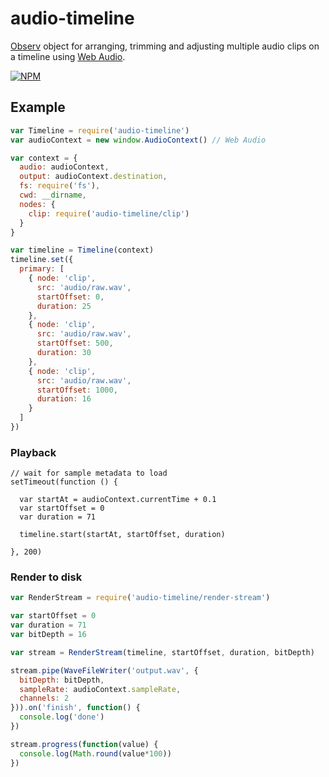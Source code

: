 audio-timeline
===

[Observ](https://github.com/raynos/observ-struct) object for arranging, trimming and adjusting multiple audio clips on a timeline using [Web Audio](https://developer.mozilla.org/en-US/docs/Web/API/Web_Audio_API).

[![NPM](https://nodei.co/npm/audio-timeline.png)](https://nodei.co/npm/audio-timeline/)

## Example

```js
var Timeline = require('audio-timeline')
var audioContext = new window.AudioContext() // Web Audio

var context = {
  audio: audioContext,
  output: audioContext.destination,
  fs: require('fs'),
  cwd: __dirname,
  nodes: {
    clip: require('audio-timeline/clip')
  }
}

var timeline = Timeline(context)
timeline.set({
  primary: [
    { node: 'clip',
      src: 'audio/raw.wav',
      startOffset: 0,
      duration: 25
    },
    { node: 'clip',
      src: 'audio/raw.wav',
      startOffset: 500,
      duration: 30
    },
    { node: 'clip',
      src: 'audio/raw.wav',
      startOffset: 1000,
      duration: 16
    }
  ]
})
```
### Playback

```
// wait for sample metadata to load
setTimeout(function () {

  var startAt = audioContext.currentTime + 0.1
  var startOffset = 0
  var duration = 71

  timeline.start(startAt, startOffset, duration)

}, 200)
```

### Render to disk

```js
var RenderStream = require('audio-timeline/render-stream')

var startOffset = 0
var duration = 71
var bitDepth = 16

var stream = RenderStream(timeline, startOffset, duration, bitDepth)

stream.pipe(WaveFileWriter('output.wav', {
  bitDepth: bitDepth,
  sampleRate: audioContext.sampleRate,
  channels: 2
})).on('finish', function() {
  console.log('done')
})

stream.progress(function(value) {
  console.log(Math.round(value*100))
})
```